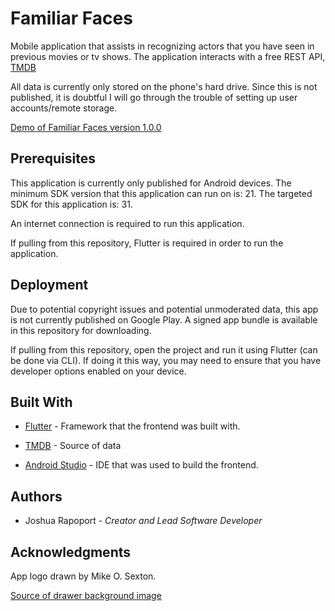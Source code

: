 # Familiar Faces

Mobile application that assists in recognizing actors that you have seen in previous movies or tv shows.
The application interacts with a free REST API, [TMDB](https://developers.themoviedb.org/3/getting-started/introduction)

All data is currently only stored on the phone's hard drive. Since this is not published, it is doubtful I will go through the trouble of setting up user accounts/remote storage.

[Demo of Familiar Faces version 1.0.0](https://www.youtube.com/watch?v=p2q9HhY6jUY)

## Prerequisites

This application is currently only published for Android devices. The minimum SDK version that this application can run on is: 21. The targeted SDK for this application is: 31.

An internet connection is required to run this application.

If pulling from this repository, Flutter is required in order to run the application.

## Deployment

Due to potential copyright issues and potential unmoderated data, this app is not currently published on Google Play. A signed app bundle is available in this repository for downloading.

If pulling from this repository, open the project and run it using Flutter (can be done via CLI). If doing it this way, you may need to ensure that you have developer options enabled on your device.

## Built With

- [Flutter](https://flutter.dev/) - Framework that the frontend was built with.

- [TMDB](https://developers.themoviedb.org/3/getting-started/introduction) - Source of data

- [Android Studio](https://developer.android.com/studio) - IDE that was used to build the frontend.

## Authors

- Joshua Rapoport - _Creator and Lead Software Developer_

## Acknowledgments

App logo drawn by Mike O. Sexton.

[Source of drawer background image](https://unsplash.com/photos/bTxMLuJOff4)
